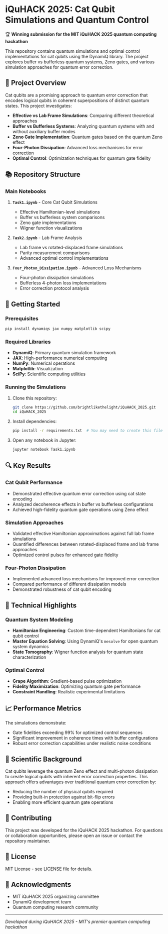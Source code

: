 # iQuHACK 2025: Cat Qubit Simulations and Quantum Control

🏆 **Winning submission for the MIT iQuHACK 2025 quantum computing hackathon**

This repository contains quantum simulations and optimal control implementations for cat qubits using the DynamiQ library. The project explores buffer vs bufferless quantum systems, Zeno gates, and various simulation approaches for quantum error correction.

## 🔬 Project Overview

Cat qubits are a promising approach to quantum error correction that encodes logical qubits in coherent superpositions of distinct quantum states. This project investigates:

- **Effective vs Lab Frame Simulations**: Comparing different theoretical approaches
- **Buffer vs Bufferless Systems**: Analyzing quantum systems with and without auxiliary buffer modes
- **Zeno Gate Implementation**: Quantum gates based on the quantum Zeno effect
- **Four-Photon Dissipation**: Advanced loss mechanisms for error correction
- **Optimal Control**: Optimization techniques for quantum gate fidelity

## 📚 Repository Structure

### Main Notebooks

1. **`Task1.ipynb`** - Core Cat Qubit Simulations
   - Effective Hamiltonian-level simulations
   - Buffer vs bufferless system comparisons
   - Zeno gate implementations
   - Wigner function visualizations

2. **`Task2.ipynb`** - Lab Frame Analysis
   - Lab frame vs rotated-displaced frame simulations
   - Parity measurement comparisons
   - Advanced optimal control implementations

3. **`Four_Photon_Dissipation.ipynb`** - Advanced Loss Mechanisms
   - Four-photon dissipation simulations
   - Bufferless 4-photon loss implementations
   - Error correction protocol analysis

## 🚀 Getting Started

### Prerequisites

```bash
pip install dynamiqs jax numpy matplotlib scipy
```

### Required Libraries

- **DynamiQ**: Primary quantum simulation framework
- **JAX**: High-performance numerical computing
- **NumPy**: Numerical operations
- **Matplotlib**: Visualization
- **SciPy**: Scientific computing utilities

### Running the Simulations

1. Clone this repository:
   ```bash
   git clone https://github.com/brightlikethelight/iQuHACK_2025.git
   cd iQuHACK_2025
   ```

2. Install dependencies:
   ```bash
   pip install -r requirements.txt  # You may need to create this file
   ```

3. Open any notebook in Jupyter:
   ```bash
   jupyter notebook Task1.ipynb
   ```

## 🔍 Key Results

### Cat Qubit Performance
- Demonstrated effective quantum error correction using cat state encoding
- Analyzed decoherence effects in buffer vs bufferless configurations
- Achieved high-fidelity quantum gate operations using Zeno effect

### Simulation Approaches
- Validated effective Hamiltonian approximations against full lab frame simulations
- Quantified differences between rotated-displaced frame and lab frame approaches
- Optimized control pulses for enhanced gate fidelity

### Four-Photon Dissipation
- Implemented advanced loss mechanisms for improved error correction
- Compared performance of different dissipation models
- Demonstrated robustness of cat qubit encoding

## 🧮 Technical Highlights

### Quantum System Modeling
- **Hamiltonian Engineering**: Custom time-dependent Hamiltonians for cat qubit control
- **Master Equation Solving**: Using DynamiQ's `mesolve` for open quantum system dynamics
- **State Tomography**: Wigner function analysis for quantum state characterization

### Optimal Control
- **Grape Algorithm**: Gradient-based pulse optimization
- **Fidelity Maximization**: Optimizing quantum gate performance
- **Constraint Handling**: Realistic experimental limitations

## 📈 Performance Metrics

The simulations demonstrate:
- Gate fidelities exceeding 99% for optimized control sequences
- Significant improvement in coherence times with buffer configurations
- Robust error correction capabilities under realistic noise conditions

## 🔬 Scientific Background

Cat qubits leverage the quantum Zeno effect and multi-photon dissipation to create logical qubits with inherent error correction properties. This approach offers advantages over traditional quantum error correction by:

- Reducing the number of physical qubits required
- Providing built-in protection against bit-flip errors
- Enabling more efficient quantum gate operations

## 🤝 Contributing

This project was developed for the iQuHACK 2025 hackathon. For questions or collaboration opportunities, please open an issue or contact the repository maintainer.

## 📄 License

MIT License - see LICENSE file for details.

## 🙏 Acknowledgments

- MIT iQuHACK 2025 organizing committee
- DynamiQ development team
- Quantum computing research community

---

*Developed during iQuHACK 2025 - MIT's premier quantum computing hackathon*